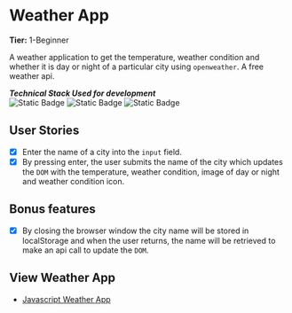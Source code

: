 # Weather App

**Tier:** 1-Beginner

A weather application to get the temperature, weather condition and whether it is day or night of a particular city using `openweather`. A free weather api.

***Technical Stack Used for development*** <br>
![Static Badge](https://img.shields.io/badge/HTML-orange?logo=Html&logoSize=amg) ![Static Badge](https://img.shields.io/badge/CSS-blue?logo=css) ![Static Badge](https://img.shields.io/badge/Javascript-gray?logo=Javascript&logoSize=amg)

## User Stories

- [x] Enter the name of a city into the `input` field.
- [x] By pressing enter, the user submits the name of the city which updates the `DOM` with the temperature, weather condition, image of day or night and weather condition icon.

## Bonus features

- [x] By closing the browser window the city name will be stored in localStorage and when the user returns, the name will be retrieved to make an api call to update the `DOM`.

## View Weather App
- [Javascript Weather App](https://deepali-kadway.github.io/Weather-App/)

